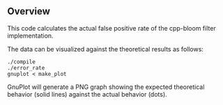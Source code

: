 Overview
--------
This code calculates the actual false positive rate of the cpp-bloom filter
implementation.

The data can be visualized against the theoretical results as follows:

    ./compile
    ./error_rate
    gnuplot < make_plot

GnuPlot will generate a PNG graph showing the expected theoretical behavior
(solid lines) against the actual behavior (dots).
